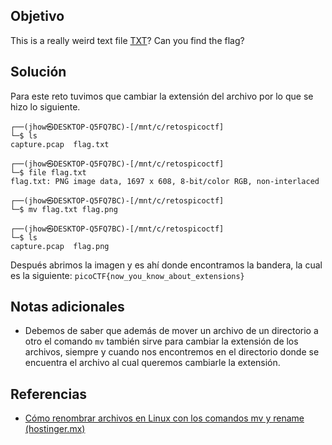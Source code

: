 ## Objetivo
This is a really weird text file [TXT](https://jupiter.challenges.picoctf.org/static/e7e5d188621ee705ceeb0452525412ef/flag.txt)? Can you find the flag?
## Solución
Para este reto tuvimos que cambiar la extensión del archivo por lo que se hizo lo siguiente.
```
┌──(jhow㉿DESKTOP-Q5FQ7BC)-[/mnt/c/retospicoctf]
└─$ ls
capture.pcap  flag.txt

┌──(jhow㉿DESKTOP-Q5FQ7BC)-[/mnt/c/retospicoctf]
└─$ file flag.txt
flag.txt: PNG image data, 1697 x 608, 8-bit/color RGB, non-interlaced

┌──(jhow㉿DESKTOP-Q5FQ7BC)-[/mnt/c/retospicoctf]
└─$ mv flag.txt flag.png

┌──(jhow㉿DESKTOP-Q5FQ7BC)-[/mnt/c/retospicoctf]
└─$ ls
capture.pcap  flag.png
```
Después abrimos la imagen y es ahí donde encontramos la bandera, la cual es la siguiente:
`picoCTF{now_you_know_about_extensions}`
## Notas adicionales
+ Debemos de saber que además de mover un archivo de un directorio a otro el comando `mv` también sirve para cambiar la extensión de los archivos, siempre y cuando nos encontremos en el directorio donde se encuentra el archivo al cual queremos cambiarle la extensión.
## Referencias
+ [Cómo renombrar archivos en Linux con los comandos mv y rename (hostinger.mx)](https://www.hostinger.mx/tutoriales/renombrar-archivos-linux)